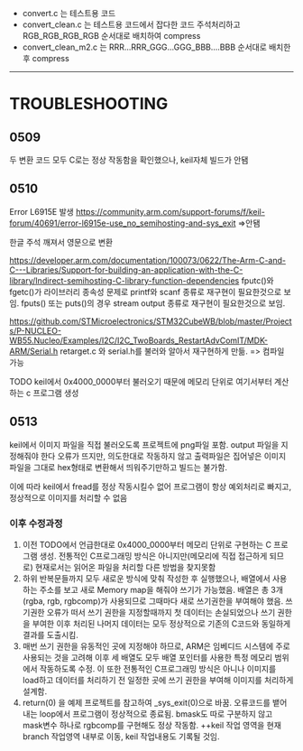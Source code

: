 - convert.c 는 테스트용 코드
- convert_clean.c 는 테스트용 코드에서 잡다한 코드 주석처리하고 RGB_RGB_RGB_RGB 순서대로 배치하여 compress
- convert_clean_m2.c 는 RRR...RRR_GGG...GGG_BBB....BBB 순서대로 배치한 후 compress

---
# TROUBLESHOOTING

## 0509   
두 변환 코드 모두 C로는 정상 작동함을 확인했으나, keil자체 빌드가 안됌

## 0510    
Error L6915E 발생
https://community.arm.com/support-forums/f/keil-forum/40691/error-l6915e-use_no_semihosting-and-sys_exit =>안됌

한글 주석 깨져서 영문으로 변환

https://developer.arm.com/documentation/100073/0622/The-Arm-C-and-C---Libraries/Support-for-building-an-application-with-the-C-library/Indirect-semihosting-C-library-function-dependencies
fputc()와 fgetc()가 라이브러리 종속성 문제로 printf와 scanf 종류로 재구현이 필요한것으로 보임.
fputs() 또는 puts()의 경우 stream output 종류로 재구현이 필요한것으로 보임.

https://github.com/STMicroelectronics/STM32CubeWB/blob/master/Projects/P-NUCLEO-WB55.Nucleo/Examples/I2C/I2C_TwoBoards_RestartAdvComIT/MDK-ARM/Serial.h
retarget.c 와 serial.h를 불러와 알아서 재구현하게 만듦. => 컴파일 가능

TODO
keil에서 0x4000_0000부터 불러오기 때문에 메모리 단위로 여기서부터 계산하는 c 프로그램 생성

## 0513
keil에서 이미지 파일을 직접 불러오도록 프로젝트에 png파일 포함.
output 파일을 지정해줘야 한다 오류가 뜨지만, 의도한대로 작동하지 않고 출력파일은 집어넣은 이미지 파일을 그대로 hex형태로 변환해서 띄워주기만하고 빌드는 불가함.

이에 따라 keil에서 fread를 정상 작동시킬수 없어 프로그램이 항상 예외처리로 빠지고, 정상적으로 이미지를 처리할 수 없음

### 이후 수정과정
1. 이전 TODO에서 언급한대로 0x4000_0000부터 메모리 단위로 구현하는 C 프로그램 생성. 전통적인 C프로그래밍 방식은 아니지만(메모리에 직접 접근하게 되므로) 현재로서는 읽어온 파일을 처리할 다른 방법을 찾지못함
2. 하위 반복문들까지 모두 새로운 방식에 맞춰 작성한 후 실행했으나, 배열에서 사용하는 주소를 보고 새로 Memory map을 해줘야 쓰기가 가능했음. 배열은 총 3개(rgba, rgb, rgbcomp)가 사용되므로 그때마다 새로 쓰기권한을 부여해야 했음. 쓰기권한 오류가 떠서 쓰기 권한을 지정할때까지 첫 데이터는 손실되었으나 쓰기 권한을 부여한 이후 처리된 나머지 데이터는 모두 정상적으로 기존의 C코드와 동일하게 결과를 도출시킴.
3. 매번 쓰기 권한을 유동적인 곳에 지정해야 하므로, ARM은 임베디드 시스템에 주로 사용되는 것을 고려해 이후 세 배열도 모두 배열 포인터를 사용한 특정 메모리 범위에서 작동하도록 수정. 이 또한 전통적인 C프로그래밍 방식은 아니나 이미지를 load하고 데이터를 처리하기 전 일정한 곳에 쓰기 권한을 부여해 이미지를 처리하게 설계함.
4. return(0) 을 예제 프로젝트를 참고하여 _sys_exit(0)으로 바꿈. 오류코드를 뱉어내는 loop에서 프로그램이 정상적으로 종료됨. bmask도 따로 구분하지 않고 mask변수 하나로 rgbcomp를 구현해도 정상 작동함.
++keil 작업 영역을 현재 branch 작업영역 내부로 이동, keil 작업내용도 기록될 것임.
